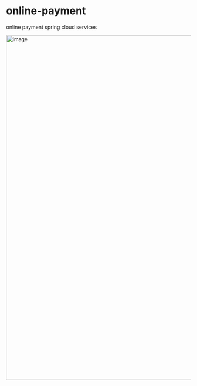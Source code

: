 # online-payment
online payment spring cloud services 


<img width="938" alt="image" src="https://github.com/shshrwt/online-payment/assets/6680364/e1f1d638-9c3c-4fc8-a23f-52f07015189d">

